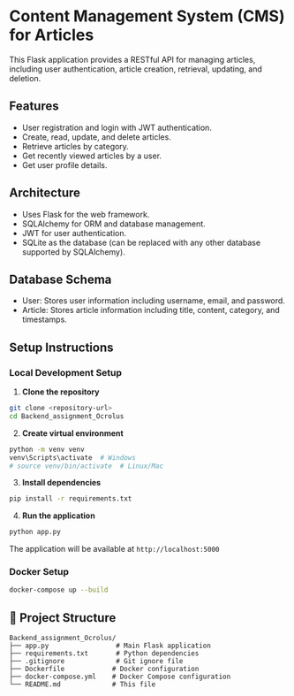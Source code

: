 # Content Management System (CMS) for Articles
   This Flask application provides a RESTful API for managing articles, including user authentication, article creation, retrieval, updating, and deletion.

## Features
- User registration and login with JWT authentication.
- Create, read, update, and delete articles.
- Retrieve articles by category.
- Get recently viewed articles by a user.
- Get user profile details.

## Architecture
- Uses Flask for the web framework.
- SQLAlchemy for ORM and database management.
- JWT for user authentication.
- SQLite as the database (can be replaced with any other database supported by SQLAlchemy).

## Database Schema
- User: Stores user information including username, email, and password.
- Article: Stores article information including title, content, category, and timestamps.

## Setup Instructions

### Local Development Setup

1. **Clone the repository**
```bash
git clone <repository-url>
cd Backend_assignment_Ocrolus
```

2. **Create virtual environment**
```bash
python -m venv venv
venv\Scripts\activate  # Windows
# source venv/bin/activate  # Linux/Mac
```
3. **Install dependencies**
```bash
pip install -r requirements.txt
```

4. **Run the application**
```bash
python app.py
```

The application will be available at `http://localhost:5000`


### Docker Setup

```bash
docker-compose up --build
```



## 📁 Project Structure

```
Backend_assignment_Ocrolus/
├── app.py                 # Main Flask application
├── requirements.txt       # Python dependencies
├── .gitignore             # Git ignore file
├── Dockerfile            # Docker configuration
├── docker-compose.yml    # Docker Compose configuration
└── README.md             # This file
```
